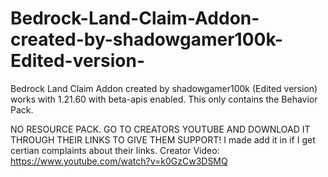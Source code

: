# Bedrock-Land-Claim-Addon-created-by-shadowgamer100k-Edited-version-
Bedrock Land Claim Addon created by shadowgamer100k (Edited version) works with 1.21.60 with beta-apis enabled.
This only contains the Behavior Pack. 

NO RESOURCE PACK. GO TO CREATORS YOUTUBE AND DOWNLOAD IT THROUGH THEIR LINKS TO GIVE THEM SUPPORT!
I made add it in if I get certian complaints about their links.
Creator Video: https://www.youtube.com/watch?v=k0GzCw3DSMQ
